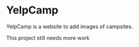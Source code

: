 # YelpCamp

YelpCamp is a website to add images of campsites.


This project still needs more work



